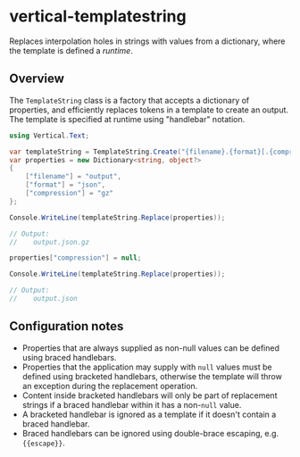 # vertical-templatestring

Replaces interpolation holes in strings with values from a dictionary, where the template is defined a _runtime_.

## Overview

The `TemplateString` class is a factory that accepts a dictionary of properties, and efficiently replaces tokens in a template to create an output. The template is specified at runtime using "handlebar" notation.

```csharp
using Vertical.Text;

var templateString = TemplateString.Create("{filename}.{format}[.{compression}]");
var properties = new Dictionary<string, object?>
{
    ["filename"] = "output",
    ["format"] = "json",
    ["compression"] = "gz"
};

Console.WriteLine(templateString.Replace(properties));

// Output:
//    output.json.gz

properties["compression"] = null;

Console.WriteLine(templateString.Replace(properties));

// Output:
//    output.json
```

## Configuration notes

- Properties that are always supplied as non-null values can be defined using braced handlebars.
- Properties that the application may supply with `null` values must be defined using bracketed handlebars, otherwise the template will throw an exception during the replacement operation.
- Content inside bracketed handlebars will only be part of replacement strings if a braced handlebar within it has a non-`null` value.
- A bracketed handlebar is ignored as a template if it doesn't contain a braced handlebar.
- Braced handlebars can be ignored using double-brace escaping, e.g. `{{escape}}`.